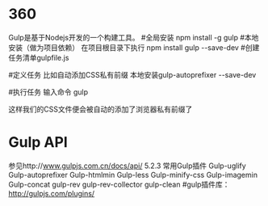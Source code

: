 # 360

Gulp是基于Nodejs开发的一个构建工具。
#全局安装
npm install -g gulp
#本地安装（做为项目依赖）
在项目根目录下执行
npm install gulp --save-dev
#创建任务清单gulpfile.js
 
#定义任务
比如自动添加CSS私有前缀
本地安装gulp-autoprefixer --save-dev
 
#执行任务
输入命令 gulp
 
这样我们的CSS文件便会被自动的添加了浏览器私有前缀了
#	Gulp API
参见http://www.gulpjs.com.cn/docs/api/
5.2.3	常用Gulp插件
Gulp-uglify
Gulp-autoprefixer
Gulp-htmlmin
Gulp-less
Gulp-minify-css
Gulp-imagemin
Gulp-concat
gulp-rev
gulp-rev-collector
gulp-clean
#gulp插件库：
http://gulpjs.com/plugins/
